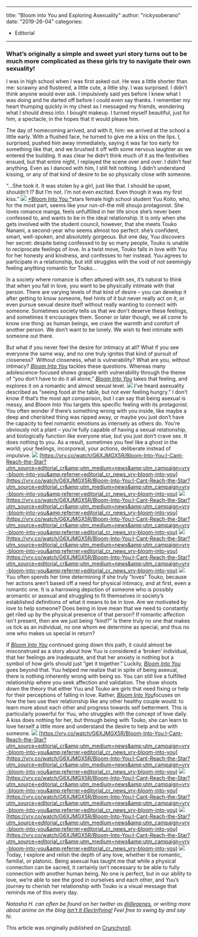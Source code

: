 
---
title: "Bloom into You and Exploring Asexuality"
author: "rickysoberano"
date: "2019-26-04"
categories:
- Editorial
---

### What&#8217;s originally a simple and sweet yuri story turns out to be much more complicated as these girls try to navigate their own sexuality!

I was in high school when I was first asked out. He was a little shorter than me: scrawny and flustered, a little cute, a little shy. I was surprised. I didn’t think anyone would ever ask. I impulsively said yes before I knew what I was doing and he darted off before I could even say thanks. I remember my heart thumping quickly in my chest as I messaged my friends, wondering what I should dress into. I bought makeup. I turned myself beautiful, just for him, a spectacle, in the hopes that it would please him.

The day of homecoming arrived, and with it, him: we arrived at the school a little early. With a flushed face, he turned to give me a kiss on the lips. I, surprised, pushed him away immediately, saying it was far too early for something like that, and we brushed it off with some nervous laughter as we entered the building. It was clear he didn’t think much of it as the festivities ensued, but that entire night, I replayed the scene over and over. I didn’t feel anything. Even as I danced with him, I still felt nothing. I didn’t understand kissing, or any of that kind of desire to be so physically close with someone.

“&#8230;She took it. It was stolen by a girl, just like that. I should be upset, shouldn’t I? But I’m not. I’m not even excited. Even though it was my first kiss.”
![](https://lh6.googleusercontent.com/9A1FdqpGzZ0SzEXPDfXr_2y-Vw91pmKZ_tpNpF7nIL0TsUJfOXz0XyHkeoaSSZl0kM3onX6n1vlQ8J2knKqNmvt1zUFw_Dz-gvgvnYEXiBjUoAk8QhZV5YUbaUdIByCzQabiYAlY)
[*Bloom Into You *](https://vrv.co/watch/G6XJMGX5R/Bloom-Into-You:I-Cant-Reach-the-Star?utm_source=editorial_cr&amp;utm_medium=news&amp;utm_campaign=vrv-bloom-into-you&amp;referrer=editorial_cr_news_vrv-bloom-into-you)stars female high school student Yuu Koito, who, for the most part, seems like your run-of-the mill shoujo protagonist. She loves romance manga, feels unfulfilled in her life since she’s never been confessed to, and wants to be in the ideal relationship. It is only when she gets involved with the student council, however, that she meets Touko Nanami, a second-year who seems almost too perfect: she’s confident, smart, well-spoken, and absolutely gorgeous. But one day, Yuu discovers her secret: despite being confessed to by so many people, Touko is unable to reciprocate feelings of love. In a twist move, Touko falls in love with Yuu for her honesty and kindness, and confesses to her instead. Yuu agrees to participate in a relationship, but still struggles with the void of not seemingly feeling anything romantic for Touko&#8230;

In a society where romance is often attuned with sex, it’s natural to think that when you fall in love, you want to be physically intimate with that person. There are varying levels of that kind of desire &#8211; you can develop it after getting to know someone, feel hints of it but never really act on it, or even pursue sexual desire itself without really wanting to connect with someone. Sometimes society tells us that we don’t deserve these feelings, and sometimes it encourages them. Sooner or later though, we all come to know one thing: as human beings, we crave the warmth and comfort of another person. We don’t want to be lonely. We wish to feel intimate with someone out there.

But what if you never feel the desire for intimacy at all? What if you see everyone the same way, and no one truly ignites that kind of pursuit of closeness?  Without closeness, what is vulnerability? What are you, without intimacy? [*Bloom Into Yo*u](https://vrv.co/watch/G6XJMGX5R/Bloom-Into-You:I-Cant-Reach-the-Star?utm_source=editorial_cr&amp;utm_medium=news&amp;utm_campaign=vrv-bloom-into-you&amp;referrer=editorial_cr_news_vrv-bloom-into-you) tackles these questions. Whereas many adolescence-focused shows grapple with vulnerability through the theme of “you don’t have to do it all alone,” [*Bloom Into You*](https://vrv.co/watch/G6XJMGX5R/Bloom-Into-You:I-Cant-Reach-the-Star?utm_source=editorial_cr&amp;utm_medium=news&amp;utm_campaign=vrv-bloom-into-you&amp;referrer=editorial_cr_news_vrv-bloom-into-you) takes that feeling, and explores it on a romantic and almost sexual level.
![](https://lh5.googleusercontent.com/E_5AWW-d27dcMbknpbBq3aiH2AkuO4DhFMDmdXDHXzsCjwX7CQEo6EFTOJs6JC-3xx7ZHAfVQdCYMrhEFfp1iVbLsnHIWHWr7xNDqwADwWBofTntBvZY8kKNSa4ipB0353ouzGXk)
I’ve heard asexuality described as “seeing food at the table, but not ever feeling hungry.” I don’t know if that’s the most apt comparison, but I can say that being asexual is messy, and *Bloom Into You* targets this specific feeling with its protagonist. You often wonder if there’s something wrong with you inside, like maybe a deep and cherished thing was ripped away, or maybe you just don’t have the capacity to feel romantic emotions as intensely as others do. You’re obviously not a plant &#8211; you’re fully capable of having a sexual relationship, and biologically function like everyone else, but you just don’t crave sex. It does nothing to you. As a result, sometimes you feel like a ghost in the world; your feelings, incorporeal, your actions, deliberate instead of impulsive.
![](https://lh6.googleusercontent.com/swtFgOf4NwyxjYIdgsbrUEoORBRgB5mxUoddr0bl_N2A9ZcRiIL91_5jufymboGaq7oIJP5JvjyJRDvoLZwSrz37jjIL0yLlAaGP9f8I3pxJKUextWxJrwL7FghqhW1YbPc-nU0q)
[https://vrv.co/watch/G6XJMGX5R/Bloom-Into-You:I-Cant-Reach-the-Star?utm_source=editorial_cr&amp;utm_medium=news&amp;utm_campaign=vrv-bloom-into-you&amp;referrer=editorial_cr_news_vrv-bloom-into-you](https://vrv.co/watch/G6XJMGX5R/Bloom-Into-You:I-Cant-Reach-the-Star?utm_source=editorial_cr&amp;utm_medium=news&amp;utm_campaign=vrv-bloom-into-you&amp;referrer=editorial_cr_news_vrv-bloom-into-you)
![](https://lh4.googleusercontent.com/cD31laTMJ3pUsGzMkn30PeOy8cgh6avAjhk6TpA8OPwXrZQt1b2d-SaGsgj3byjLl35u3ftjaXhIE3v1r6StRsnXnOh-hWkVKFyu51sNfQcSmbpCY82uNUQOGxNtYimdfAxrfpA3)
[https://vrv.co/watch/G6XJMGX5R/Bloom-Into-You:I-Cant-Reach-the-Star?utm_source=editorial_cr&amp;utm_medium=news&amp;utm_campaign=vrv-bloom-into-you&amp;referrer=editorial_cr_news_vrv-bloom-into-you](https://vrv.co/watch/G6XJMGX5R/Bloom-Into-You:I-Cant-Reach-the-Star?utm_source=editorial_cr&amp;utm_medium=news&amp;utm_campaign=vrv-bloom-into-you&amp;referrer=editorial_cr_news_vrv-bloom-into-you)
![](https://lh3.googleusercontent.com/0qixVgJiH0XsM6O8q8i6iIQPB4fp4-wrgLEcxDC4tz9hjIdarWcL7Zast3sfqjM5NYcL2aPSrPs0BNoTMu0iTcCTAyxMY1PPf4K-ZbxIscgbsR7C3KC9yEM-0fPV0vfoD3nTVBrE)
[https://vrv.co/watch/G6XJMGX5R/Bloom-Into-You:I-Cant-Reach-the-Star?utm_source=editorial_cr&amp;utm_medium=news&amp;utm_campaign=vrv-bloom-into-you&amp;referrer=editorial_cr_news_vrv-bloom-into-you](https://vrv.co/watch/G6XJMGX5R/Bloom-Into-You:I-Cant-Reach-the-Star?utm_source=editorial_cr&amp;utm_medium=news&amp;utm_campaign=vrv-bloom-into-you&amp;referrer=editorial_cr_news_vrv-bloom-into-you)
![](https://lh6.googleusercontent.com/HsF7Ibdqe41xtkCpX2-x2zoPHfkTfA1AjoV99z2bRbDI2gUnZSH5yymTRQOkh8G1AvWsscWP6zokDf1WyeI1HBiF5eoVo84s8ShJ5G2kPINgMGW-MbewvgEtJO56CZgbyOfi2Jn_)
Yuu often spends her time determining if she truly “loves” Touko, because her actions aren’t based off a need for physical intimacy, and at first, even a romantic one. It is a harrowing depiction of someone who is possibly aromantic or asexual and struggling to fit themselves in society’s established definitions of what it means to be in love. Are we motivated by love to help someone? Does being in love mean that we need to constantly get riled up by the physical presence of that person? If romantic affection isn’t present, then are we just being “kind?” Is there truly no one that makes us tick as an individual, no one whom we determine as special, and thus no one who makes us special in return?

If [*Bloom Into You*](https://vrv.co/watch/G6XJMGX5R/Bloom-Into-You:I-Cant-Reach-the-Star?utm_source=editorial_cr&amp;utm_medium=news&amp;utm_campaign=vrv-bloom-into-you&amp;referrer=editorial_cr_news_vrv-bloom-into-you) continued going down this path, it could almost be misconstrued as a story about how Yuu is considered a ‘broken’ individual, that her feelings are inadequate, and that her anxiety is nothing but a symbol of how girls should just “get it together.” Luckily, [*Bloom Into You*](https://vrv.co/watch/G6XJMGX5R/Bloom-Into-You:I-Cant-Reach-the-Star?utm_source=editorial_cr&amp;utm_medium=news&amp;utm_campaign=vrv-bloom-into-you&amp;referrer=editorial_cr_news_vrv-bloom-into-you) goes beyond that. Yuu helped me realize that in spite of being asexual, there is nothing inherently wrong with being so. You can still live a fulfilled relationship where you seek affection and validation. The show shoots down the theory that either Yuu and Touko are girls that need fixing or help for their perceptions of falling in love. Rather, [*Bloom Into You*](https://vrv.co/watch/G6XJMGX5R/Bloom-Into-You:I-Cant-Reach-the-Star?utm_source=editorial_cr&amp;utm_medium=news&amp;utm_campaign=vrv-bloom-into-you&amp;referrer=editorial_cr_news_vrv-bloom-into-you)focuses on how the two use their relationship like any other healthy couple would: to learn more about each other and progress towards self betterment. This is particularly powerful for Yuu, who struggles with the concept of love daily. A kiss does nothing for her, but through being with Touko, she can learn to love herself a little more and understand the desire to help and be with someone.
![](https://lh5.googleusercontent.com/D83xNnkDrMVJyU5KcA1YCBURskUDIdVdwFMC3fhS1kcZrnb6Bmou9eovb2J8qfYBIeA4ID2NLRdANEtG4kX2F0YOv7VUg_DWuuDBItn7-jRp094PlYAbQDbUezjkVHnko1kseajn)
[https://vrv.co/watch/G6XJMGX5R/Bloom-Into-You:I-Cant-Reach-the-Star?utm_source=editorial_cr&amp;utm_medium=news&amp;utm_campaign=vrv-bloom-into-you&amp;referrer=editorial_cr_news_vrv-bloom-into-you](https://vrv.co/watch/G6XJMGX5R/Bloom-Into-You:I-Cant-Reach-the-Star?utm_source=editorial_cr&amp;utm_medium=news&amp;utm_campaign=vrv-bloom-into-you&amp;referrer=editorial_cr_news_vrv-bloom-into-you)
![](https://lh5.googleusercontent.com/3IK2iGTG2hYIdE4j94jS9e5PdgYiA1wiThBn3W0gPlCxOTJur8vSqSG0f5HEzscC9Ok-MU-Xpqf3Ivf7jyNjw8J8QBIiljTVCElBuNOtT5Afhs1hakpbM4tayYwNYCFlhXjsJAcX)
[https://vrv.co/watch/G6XJMGX5R/Bloom-Into-You:I-Cant-Reach-the-Star?utm_source=editorial_cr&amp;utm_medium=news&amp;utm_campaign=vrv-bloom-into-you&amp;referrer=editorial_cr_news_vrv-bloom-into-you](https://vrv.co/watch/G6XJMGX5R/Bloom-Into-You:I-Cant-Reach-the-Star?utm_source=editorial_cr&amp;utm_medium=news&amp;utm_campaign=vrv-bloom-into-you&amp;referrer=editorial_cr_news_vrv-bloom-into-you)
![](https://lh3.googleusercontent.com/5QAtBMpLiDQBtNbj4lVcN4fHRIt6RAVz7awb-OSWcz2PptCxa20GvGO6XXCt84afSjmZFR0yapZh5DICnGFZtzExdB0Qx7R2zPG0GztrfL3Xnaf1n_NFww6sjVgezTulVjTf7ggj)
[https://vrv.co/watch/G6XJMGX5R/Bloom-Into-You:I-Cant-Reach-the-Star?utm_source=editorial_cr&amp;utm_medium=news&amp;utm_campaign=vrv-bloom-into-you&amp;referrer=editorial_cr_news_vrv-bloom-into-you](https://vrv.co/watch/G6XJMGX5R/Bloom-Into-You:I-Cant-Reach-the-Star?utm_source=editorial_cr&amp;utm_medium=news&amp;utm_campaign=vrv-bloom-into-you&amp;referrer=editorial_cr_news_vrv-bloom-into-you)
![](https://lh4.googleusercontent.com/l9A0KEUGHChgdEWWDweH1p5_v0LU04CJhbUcQ-fNq9BbdkL7MfHZ0a5GQUdYcbrWjY_ERR4i9_05pvnUK-kVnDLV36k8bC2IaTFkzYhxIOldYuFTZ8zCFuSSeHN44TmwdSrdJGji)
Today, I explore and relish the depth of any love, whether it be romantic, familial, or platonic. Being asexual has taught me that while a physical connection can be sacred, it certainly isn’t necessary to be able to fully connection with another human being. No one is perfect, but in our ability to love, we’re able to see the good in ourselves and each other, and Yuu’s journey to cherish her relationship with Touko is a visual message that reminds me of this every day.

*Natasha H. can often be found on her twitter as [@illegenes](https://twitter.com/illegenes), or writing more about anime on the blog [Isn’t It Electrifying!](https://shibirerudarou.wordpress.com/) Feel free to swing by and say hi.*

This article was originally published on [Crunchyroll](https://got.cr/bloom-into-you-article-cr).
